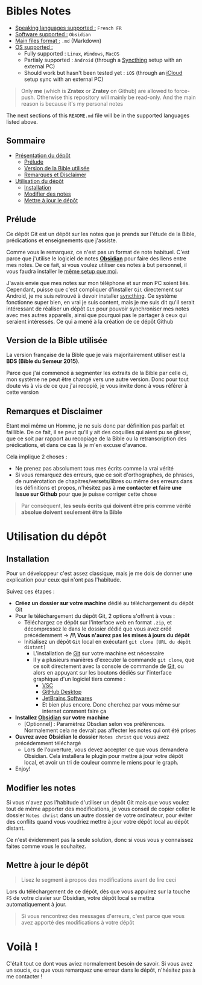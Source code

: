 # Bibles Notes
- <u>Speaking languages supported :</u> `French FR`
- <u>Software supported :</u> `Obsidian`
- <u>Main files format :</u> `.md` (Markdown)
- <u>OS supported :</u>
  - Fully supported : `Linux`, `Windows`, `MacOS`
  - Partialy supported : `Android` (through a [Syncthing](https://syncthing.net/) setup with an external PC)
  - Should work but hasn't been tested yet : `iOS` (through an [iCloud](https://www.icloud.com/) setup sync with an external PC)
> Only **me** (which is **Zratex** or **Zratey** on Github) are allowed to force-push. Otherwise this repository will mainly be read-only. And the main reason is because it's my personal notes

The next sections of this `README.md` file will be in the supported languages listed above.
## Sommaire
- [Présentation du dépôt](#bibles-notes)
  - [Prélude](#prélude)
  - [Version de la Bible utilisée](#version-de-la-bible-utilisée)
  - [Remarques et Disclaimer](#remarques-et-disclaimer)
- [Utilisation du dépôt](#utilisation-du-dépôt)
  - [Installation](#installation)
  - [Modifier des notes](#modifier-les-notes)
  - [Mettre à jour le dépôt](#mettre-à-jour-le-dépôt)
## Prélude
Ce dépôt Git est un dépôt sur les notes que je prends sur l'étude de la Bible, prédications et enseignements que j'assiste.

Comme vous le remarquez, ce n'est pas un format de note habituel. C'est parce que j'utilise le logiciel de notes **[Obsidian](https://obsidian.md/)** pour faire des liens entre mes notes. De ce fait, si vous voulez utiliser ces notes à but personnel, il vous faudra installer le [même setup que moi](#installation).

J'avais envie que mes notes sur mon téléphone et sur mon PC soient liés. Cependant, puisse que c'est compliquer d'installer `Git` directement sur Android, je me suis retrouvé à devoir installer [syncthing](https://syncthing.net/). Ce système fonctionne super bien, en vrai je suis content, mais je me suis dit qu'il serait intéressant de réaliser un dépôt `Git` pour pouvoir synchroniser mes notes avec mes autres appareils, ainsi que pourquoi pas le partager à ceux qui seraient intéressés. Ce qui a mené à la création de ce dépôt Github
## Version de la Bible utilisée
La version française de la Bible que je vais majoritairement utiliser est la **BDS (Bible du Semeur 2015)**.

Parce que j'ai commencé à segmenter les extraits de la Bible par celle ci, mon système ne peut être changé vers une autre version. Donc pour tout doute vis à vis de ce que j'ai recopié, je vous invite donc à vous référer à cette version
## Remarques et Disclaimer
Etant moi même un Homme, je ne suis donc par définition pas parfait et faillible. De ce fait, il se peut qu'il y ait des coquilles qui aient pu se glisser, que ce soit par rapport au recopiage de la Bible ou la retranscription des prédications, et dans ce cas là je m'en excuse d'avance.

Cela implique 2 choses :
- Ne prenez pas absolument tous mes écrits comme la vrai vérité
- Si vous remarquez des erreurs, que ce soit d'orthographes, de phrases, de numérotation de chapitres/versets/libres ou même des erreurs dans les définitions et propos, n'hésitez pas à **me contacter et faire une Issue sur Github** pour que je puisse corriger cette chose
> Par conséquent, **les seuls écrits qui doivent être pris comme vérité absolue doivent seulement être la Bible**
# Utilisation du dépôt
## Installation
Pour un développeur c'est assez classique, mais je me dois de donner une explication pour ceux qui n'ont pas l'habitude.

Suivez ces étapes :
- **Créez un dossier sur votre machine** dédié au téléchargement du dépôt Git
- Pour le téléchargement du dépôt Git, 2 options s'offrent à vous :
  - Téléchargez ce dépôt sur l'interface web en format `.zip`, et décompressez le dans le dossier dédié que vous avez créé précédemment -> **/!\ Vous n'aurez pas les mises à jours du dépôt**
  - Initialisez un dépôt `Git` local en exécutant `git clone [URL du dépôt distant]`
    - L'installation de [Git](https://git-scm.com/downloads) sur votre machine est nécessaire
    - Il y a plusieurs manières d'executer la commande `git clone`, que ce soit directement avec la console de commande de [Git](https://git-scm.com/downloads), ou alors en appuyant sur les boutons dédiés sur l'interface graphique d'un logiciel tiers comme :
      - [VSC](https://code.visualstudio.com/)
      - [GitHub Desktop](https://desktop.github.com/)
      - [JetBrains Softwares](https://www.jetbrains.com/fr-fr/)
      - Et bien plus encore. Donc cherchez par vous même sur internet comment faire ça
- **Installez [Obsidian](https://obsidian.md/) sur votre machine**
  - [Optionnel] : Paramètrez Obsdian selon vos préférences. Normalement cela ne devrait pas affecter les notes qui ont été prises
- **Ouvrez avec Obsidian le dossier** `Notes christ` que vous avez précédemment téléchargé
  - Lors de l'ouverture, vous devez accepter ce que vous demandera Obsidian. Cela installera le plugin pour mettre à jour votre dépôt local, et avoir un tri de couleur comme le miens pour le graph.
- Enjoy!
## Modifier les notes

Si vous n'avez pas l'habitude d'utiliser un dépôt Git mais que vous voulez tout de même apporter des modifications, je vous conseil de copier coller le dossier `Notes christ` dans un autre dossier de votre ordinateur, pour éviter des conflits quand vous voudriez mettre à jour votre dépôt local au dépôt distant.

Ce n'est évidemment pas la seule solution, donc si vous vous y connaissez faites comme vous le souhaitez.

## Mettre à jour le dépôt
> Lisez le segment à propos des modifications avant de lire ceci

Lors du téléchargement de ce dépôt, dès que vous appuirez sur la touche `F5` de votre clavier sur Obsidian, votre dépôt local se mettra automatiquement à jour.

> Si vous rencontrez des messages d'erreurs, c'est parce que vous avez apporté des modifications à votre dépôt

# Voilà !
C'était tout ce dont vous aviez normalement besoin de savoir. Si vous avez un soucis, ou que vous remarquez une erreur dans le dépôt, n'hésitez pas à me contacter !
